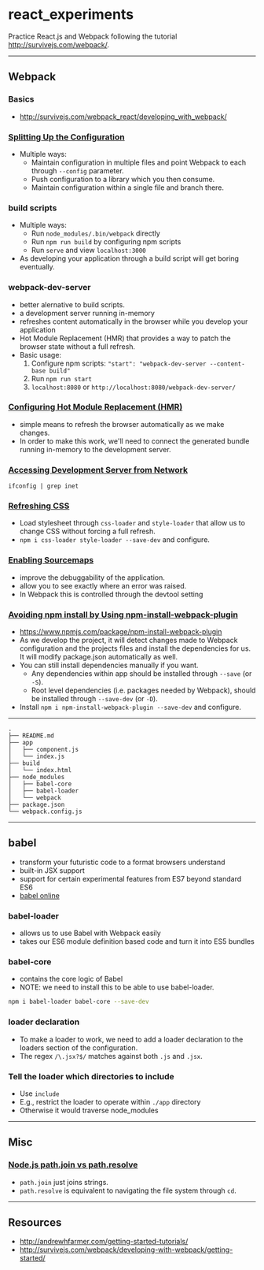 # react_experiments

Practice React.js and Webpack following the tutorial http://survivejs.com/webpack/.

---

## Webpack

### Basics
- http://survivejs.com/webpack_react/developing_with_webpack/

### [Splitting Up the Configuration](http://survivejs.com/webpack_react/developing_with_webpack/#splitting-up-the-configuration)
- Multiple ways:
  + Maintain configuration in multiple files and point Webpack to each through `--config` parameter.
  + Push configuration to a library which you then consume.
  + Maintain configuration within a single file and branch there.

### build scripts
- Multiple ways:
  + Run `node_modules/.bin/webpack` directly
  + Run `npm run build` by configuring npm scripts
  + Run `serve` and view `localhost:3000`
- As developing your application through a build script will get boring eventually.

### webpack-dev-server
- better alernative to build scripts.
- a development server running in-memory
- refreshes content automatically in the browser while you develop your application
- Hot Module Replacement (HMR) that provides a way to patch the browser state without a full refresh.
- Basic usage:
  1. Configure npm scripts: `"start": "webpack-dev-server --content-base build"`
  2. Run `npm run start`
  3. `localhost:8080` or `http://localhost:8080/webpack-dev-server/`

### [Configuring Hot Module Replacement (HMR)](http://survivejs.com/webpack_react/developing_with_webpack/#configuring-hot-module-replacement-hmr-)
- simple means to refresh the browser automatically as we make changes.
- In order to make this work, we'll need to connect the generated bundle running in-memory to the development server.

### [Accessing Development Server from Network](http://survivejs.com/webpack_react/developing_with_webpack/#accessing-development-server-from-network)
```
ifconfig | grep inet
```

### [Refreshing CSS](http://survivejs.com/webpack_react/developing_with_webpack/#refreshing-css)
- Load stylesheet through `css-loader` and `style-loader` that allow us to change CSS without forcing a full refresh.
- `npm i css-loader style-loader --save-dev` and configure.

### [Enabling Sourcemaps](http://survivejs.com/webpack_react/developing_with_webpack/#refreshing-css)
- improve the debuggability of the application.
- allow you to see exactly where an error was raised.
- In Webpack this is controlled through the devtool setting

### [Avoiding npm install by Using npm-install-webpack-plugin](http://survivejs.com/webpack_react/developing_with_webpack/#avoiding-npm-install-by-using-npm-install-webpack-plugin-)
- https://www.npmjs.com/package/npm-install-webpack-plugin
- As we develop the project, it will detect changes made to Webpack configuration and the projects files and install the dependencies for us. It will modify package.json automatically as well.
- You can still install dependencies manually if you want.
  + Any dependencies within app should be installed through `--save` (or `-S`).
  + Root level dependencies (i.e. packages needed by Webpack), should be installed through `--save-dev` (or `-D`).
- Install `npm i npm-install-webpack-plugin --save-dev` and configure.

---

```
.
├── README.md
├── app
│   ├── component.js
│   └── index.js
├── build
│   └── index.html
├── node_modules
│   ├── babel-core
│   ├── babel-loader
│   └── webpack
├── package.json
└── webpack.config.js
```

---

## babel
- transform your futuristic code to a format browsers understand
- built-in JSX support
- support for certain experimental features from ES7 beyond standard ES6
- [babel online](https://babeljs.io/repl/)


### babel-loader
- allows us to use Babel with Webpack easily
- takes our ES6 module definition based code and turn it into ES5 bundles

### babel-core
- contains the core logic of Babel
- NOTE: we need to install this to be able to use babel-loader.

```bash
npm i babel-loader babel-core --save-dev
```

### loader declaration
- To make a loader to work, we need to add a loader declaration to the loaders section of the configuration.
- The regex `/\.jsx?$/` matches against both `.js` and `.jsx`.

### Tell the loader which directories to include
- Use `include`
- E.g., restrict the loader to operate within `./app` directory
- Otherwise it would traverse node_modules

---

## Misc

### [Node.js path.join vs path.resolve](https://nodejs.org/api/path.html)
- `path.join` just joins strings.
- `path.resolve` is equivalent to navigating the file system through `cd`.

---

## Resources
- http://andrewhfarmer.com/getting-started-tutorials/
- http://survivejs.com/webpack/developing-with-webpack/getting-started/
